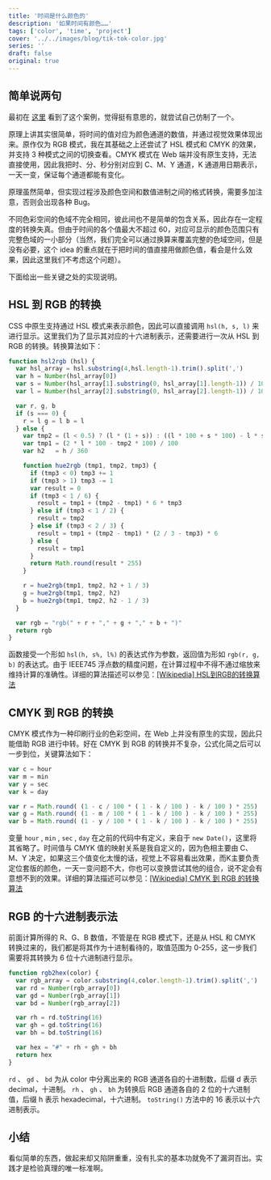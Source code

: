 ```yaml
---
title: '时间是什么颜色的'
description: '如果时间有颜色……'
tags: ['color', 'time', 'project']
cover: '../../images/blog/tik-tok-color.jpg'
series: ''
draft: false
original: true
---
```


## 简单说两句

最初在 [这里](http://whatcolourisit.scn9a.org) 看到了这个案例，觉得挺有意思的，就尝试自己仿制了一个。

原理上讲其实很简单，将时间的值对应为颜色通道的数值，并通过视觉效果体现出来。原作仅为 RGB 模式，我在其基础之上还尝试了 HSL 模式和 CMYK 的效果，并支持 3 种模式之间的切换查看。CMYK 模式在 Web 端并没有原生支持，无法直接使用，因此我把时、分、秒分别对应到 C、M、Y 通道，K 通道用日期表示，一天一变，保证每个通道都能有变化。

原理虽然简单，但实现过程涉及颜色空间和数值进制之间的格式转换，需要多加注意，否则会出现各种 Bug。

不同色彩空间的色域不完全相同，彼此间也不是简单的包含关系，因此存在一定程度的转换失真。但由于时间的各个值最大不超过 60，对应可显示的颜色范围只有完整色域的一小部分（当然，我们完全可以通过换算来覆盖完整的色域空间，但是没有必要，这个 idea 的重点就在于把时间的值直接用做颜色值，看会是什么效果，因此这里我们不考虑这个问题）。

下面给出一些关键之处的实现说明。

## HSL 到 RGB 的转换

CSS 中原生支持通过 HSL 模式来表示颜色，因此可以直接调用 `hsl(h, s, l)` 来进行显示。这里我们为了显示其对应的十六进制表示，还需要进行一次从 HSL 到 RGB 的转换。转换算法如下：

```js
function hsl2rgb (hsl) {
  var hsl_array = hsl.substring(4,hsl.length-1).trim().split(',')
  var h = Number(hsl_array[0])
  var s = Number(hsl_array[1].substring(0, hsl_array[1].length-1)) / 100
  var l = Number(hsl_array[2].substring(0, hsl_array[2].length-1)) / 100

  var r, g, b
  if (s === 0) {
    r = l g = l b = l
  } else {
    var tmp2 = (l < 0.5) ? (l * (1 + s)) : ((l * 100 + s * 100) - l * s * 100) / 100
    var tmp1 = (2 * l * 100 - tmp2 * 100) / 100
    var h2   = h / 360

    function hue2rgb (tmp1, tmp2, tmp3) {
      if (tmp3 < 0) tmp3 += 1
      if (tmp3 > 1) tmp3 -= 1
      var result = 0
      if (tmp3 < 1 / 6) {
        result = tmp1 + (tmp2 - tmp1) * 6 * tmp3
      } else if (tmp3 < 1 / 2) {
        result = tmp2
      } else if (tmp3 < 2 / 3) {
        result = tmp1 + (tmp2 - tmp1) * (2 / 3 - tmp3) * 6
      } else {
        result = tmp1
      }
      return Math.round(result * 255)
    }

    r = hue2rgb(tmp1, tmp2, h2 + 1 / 3)
    g = hue2rgb(tmp1, tmp2, h2)
    b = hue2rgb(tmp1, tmp2, h2 - 1 / 3)
  }

  var rgb = "rgb(" + r + "," + g + "," + b + ")"
  return rgb
}
```

函数接受一个形如 `hsl(h, s%, l%)` 的表达式作为参数，返回值为形如 `rgb(r, g, b)` 的表达式。由于 IEEE745 浮点数的精度问题，在计算过程中不得不通过缩放来维持计算的准确性。详细的算法描述可以参见：[[Wikipedia] HSL到RGB的转换算法]('http://zh.wikipedia.org/wiki/HSL%E5%92%8CHSV%E8%89%B2%E5%BD%A9%E7%A9%BA%E9%97%B4)

## CMYK 到 RGB 的转换

CMYK 模式作为一种印刷行业的色彩空间，在 Web 上并没有原生的实现，因此只能借助 RGB 进行中转。好在 CMYK 到 RGB 的转换并不复杂，公式化简之后可以一步到位，关键算法如下：

```js
var c = hour
var m = min
var y = sec
var k = day

var r = Math.round( (1 - c / 100 * ( 1 - k / 100 ) - k / 100 ) * 255)
var g = Math.round( (1 - m / 100 * ( 1 - k / 100 ) - k / 100 ) * 255)
var b = Math.round( (1 - y / 100 * ( 1 - k / 100 ) - k / 100 ) * 255)
```

变量 `hour` ,  `min` ,  `sec` ,  `day` 在之前的代码中有定义，来自于 `new Date()`，这里将其省略了。时间值与 CMYK 值的映射关系是我自定义的，因为色相主要由 C、M、Y 决定，如果这三个值变化太慢的话，视觉上不容易看出效果，而K主要负责定位套版的颜色，一天一变问题不大，你也可以变换尝试其他的组合，说不定会有意想不到的效果。详细的算法描述可以参见：[[Wikipedia] CMYK 到 RGB 的转换算法](http://zh.wikipedia.org/wiki/%E5%8D%B0%E5%88%B7%E5%9B%9B%E5%88%86%E8%89%B2%E6%A8%A1%E5%BC%8F)

## RGB 的十六进制表示法

前面计算所得的 R、G、B 数值，不管是在 RGB 模式下，还是从 HSL 和 CMYK 转换过来的，我们都是将其作为十进制看待的，取值范围为 0-255，这一步我们需要将其转换为 6 位十六进制进行显示。

```js
function rgb2hex(color) {
  var rgb_array = color.substring(4,color.length-1).trim().split(',')
  var rd = Number(rgb_array[0])
  var gd = Number(rgb_array[1])
  var bd = Number(rgb_array[2])

  var rh = rd.toString(16)
  var gh = gd.toString(16)
  var bh = bd.toString(16)

  var hex = "#" + rh + gh + bh
  return hex
}
```

 `rd` 、 `gd` 、 `bd` 为从 color 中分离出来的 RGB 通道各自的十进制数，后缀 d 表示 decimal，十进制。 `rh` 、 `gh` 、 `bh` 为转换后 RGB 通道各自的 2 位的十六进制值，后缀 h 表示 hexadecimal，十六进制。 `toString()` 方法中的 16 表示以十六进制表示。

## 小结

看似简单的东西，做起来却又陷阱重重，没有扎实的基本功就免不了漏洞百出。实践才是检验真理的唯一标准啊。
